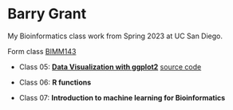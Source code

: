 # Barry Grant
My Bioinformatics class work from Spring 2023 at UC San Diego.

Form class [BIMM143](https://bioboot.github.io/bimm143_S23/)

- Class 05: [**Data Visualization with ggplot2**](https://github.com/bioboot/bimm140/blob/main/class05/class05.pdf) [source code](https://github.com/bioboot/bimm140/blob/main/class05/class05.qmd)

- Class 06: **R functions**

- Class 07: **Introduction to machine learning for Bioinformatics**
